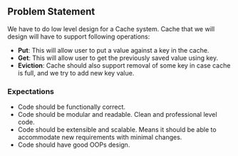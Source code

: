 
## Problem Statement
We have to do low level design for a Cache system. Cache that we will design will have to support following operations:
* **Put**: This will allow user to put a value against a key in the cache.
* **Get**: This will allow user to get the previously saved value using key.
* **Eviction**: Cache should also support removal of some key in case cache is full, and we try to add new key value.

### Expectations
* Code should be functionally correct.
* Code should be modular and readable. Clean and professional level code.
* Code should be extensible and scalable. Means it should be able to accommodate new requirements with minimal changes.
* Code should have good OOPs design.